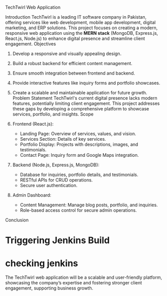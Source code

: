 TechTwirl Web Application

Introduction
TechTwirl is a leading IT software company in Pakistan, offering services like web development, mobile app development, digital marketing, and ERP solutions. This project focuses on creating a modern, responsive web application using the **MERN stack** (MongoDB, Express.js, React.js, Node.js) to enhance digital presence and streamline client engagement.
Objectives
1. Develop a responsive and visually appealing design.
2. Build a robust backend for efficient content management.
3. Ensure smooth integration between frontend and backend.
4. Provide interactive features like inquiry forms and portfolio showcases.
5. Create a scalable and maintainable application for future growth.
Problem Statement
TechTwirl's current digital presence lacks modern features, potentially limiting client engagement. This project addresses these gaps by developing a comprehensive platform to showcase services, portfolio, and insights.
Scope
1. Frontend (React.js):
   * Landing Page: Overview of services, values, and vision.
   * Services Section: Details of key services.
   * Portfolio Display: Projects with descriptions, images, and testimonials.
   * Contact Page: Inquiry form and Google Maps integration.

2. Backend (Node.js, Express.js, MongoDB):

   * Database for inquiries, portfolio details, and testimonials.
   * RESTful APIs for CRUD operations.
   * Secure user authentication.

3. Admin Dashboard:

   * Content Management: Manage blog posts, portfolio, and inquiries.
   * Role-based access control for secure admin operations.

Conclusion

# Triggering Jenkins Build
# checking jenkins

The TechTwirl web application will be a scalable and user-friendly platform, showcasing the company’s expertise and fostering stronger client engagement, supporting business growth.

